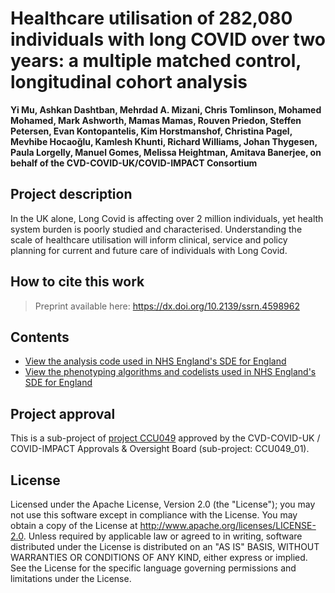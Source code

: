 # Healthcare utilisation of 282,080 individuals with long COVID over two years: a multiple matched control, longitudinal cohort analysis

**Yi Mu, Ashkan Dashtban, Mehrdad A. Mizani, Chris Tomlinson, Mohamed Mohamed, Mark Ashworth, Mamas Mamas, Rouven Priedon, Steffen Petersen, Evan Kontopantelis, Kim Horstmanshof, Christina Pagel, Mevhibe Hocaoğlu, Kamlesh Khunti, Richard Williams, Johan Thygesen, Paula Lorgelly, Manuel Gomes, Melissa Heightman, Amitava Banerjee, on behalf of the CVD-COVID-UK/COVID-IMPACT Consortium**

## Project description

In the UK alone, Long Covid is affecting over 2 million individuals, yet health system burden is poorly studied and characterised. Understanding the scale of healthcare utilisation will inform clinical, service and policy planning for current and future care of individuals with Long Covid. 

## How to cite this work
> Preprint available here: https://dx.doi.org/10.2139/ssrn.4598962

## Contents

* [View the analysis code used in NHS England's SDE for England](https://github.com/BHFDSC/CCU049_01/tree/main/code)
* [View the phenotyping algorithms and codelists used in NHS England's SDE for England](https://github.com/BHFDSC/CCU049_01/tree/main/phenotypes)

## Project approval

This is a sub-project of [project CCU049](https://github.com/BHFDSC/CCU049) approved by the CVD-COVID-UK / COVID-IMPACT Approvals & Oversight Board (sub-project: CCU049_01).

## License

Licensed under the Apache License, Version 2.0 (the "License"); you may not use this software except in compliance with the License. You may obtain a copy of the License at http://www.apache.org/licenses/LICENSE-2.0. Unless required by applicable law or agreed to in writing, software distributed under the License is distributed on an "AS IS" BASIS, WITHOUT WARRANTIES OR CONDITIONS OF ANY KIND, either express or implied. See the License for the specific language governing permissions and limitations under the License.
